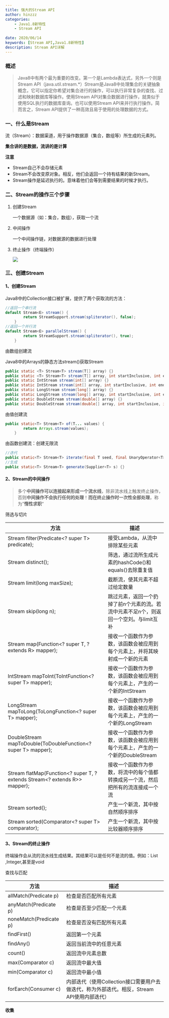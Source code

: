```yaml
---
title: 强大的Stream API
author: hinzzz
categories: 
	- Java1.8新特性
	- Stream API
	
date: 2020/06/14
keywords: [Stream API,Java1.8新特性]
description: Stream API详解
---
```


### 概述

> Java8中有两个最为重要的改变。第一个是Lambda表达式，另外一个则是Stream API（java.util.stream.*）Stream是Java8中处理集合的关键抽象概念，它可以指定你希望对集合进行的操作，可以执行非常复杂的查找、过滤和映射数据库等操作。使用Stream API对集合数据进行操作，就类似于使用SQL执行的数据库查询。也可以使用Stream API来并行执行操作。简而言之，Stream API提供了一种高效且易于使用的处理数据的方式。

### 一、什么是Stream

流（Stream）：数据渠道，用于操作数据源（集合，数组等）所生成的元素列。

**集合讲的是数据，流讲的是计算**

**注意**

- Stream自己不会存储元素
- Stream不会改变原对象。相反，他们会返回一个持有结果的新Stream。
- Stream操作是延迟执行的。意味着他们会等到需要结果的时候才执行。

### 二、Stream的操作三个步骤

1. 创建Stream

   一个数据源（如：集合，数组），获取一个流

2. 中间操作

   一个中间操作链，对数据源的数据进行处理

3. 终止操作（终端操作）

   ![](http://hinzzz.oss-cn-shenzhen.aliyuncs.com/stream.png?Expires=32500886400&OSSAccessKeyId=LTAI4G9rkBZLb3G51wiGr2sS&Signature=hNFhyQnkB%2BSzL%2FaoZQAQaY67cQ4%3D)



### 三、创建Stream

#### 1、创建Stream

Java8中的Collection接口被扩展，提供了两个获取流的方法：

```java
//返回一个串行流
default Stream<E> stream() {
        return StreamSupport.stream(spliterator(), false);
    }
//返回一个并行流
default Stream<E> parallelStream() {
        return StreamSupport.stream(spliterator(), true);
    }
```

由数组创建流

Java8中的Arrays的静态方法stream()获取Stream

```java
public static <T> Stream<T> stream(T[] array) {}
public static <T> Stream<T> stream(T[] array, int startInclusive, int endExclusive){}
public static IntStream stream(int[] array) {}
public static IntStream stream(int[] array, int startInclusive, int endExclusive) {}
public static LongStream stream(long[] array) {}
public static LongStream stream(long[] array, int startInclusive, int endExclusive) {}
public static DoubleStream stream(double[] array) {}
public static DoubleStream stream(double[] array, int startInclusive, int endExclusive){}
```

由值创建流

```java
public static<T> Stream<T> of(T... values) {
        return Arrays.stream(values);
    }
```

由函数创建流：创建无限流

```java
//迭代
public static<T> Stream<T> iterate(final T seed, final UnaryOperator<T> f) {}
//生成
public static<T> Stream<T> generate(Supplier<T> s) {}
```



#### 2、Stream的中间操作

> 多个**中间操作可以连接起来形成一个流水线**，除非流水线上触发终止操作，否则**中间操作不会执行任何的处理**！**而在终止操作时一次性全部处理**，称为”**惰性求职**“

筛选与切片

| 方法                                                         | 描述                                                         |
| ------------------------------------------------------------ | ------------------------------------------------------------ |
| Stream<T> filter(Predicate<? super T> predicate);            | 接受Lambda，从流中排除某些元素                               |
| Stream<T> distinct();                                        | 筛选，通过流所生成元素的hashCode()和equals()去除重复值       |
| Stream<T> limit(long maxSize);                               | 截断流，使其元素不超过给定数量                               |
| Stream<T> skip(long n);                                      | 跳过元素，返回一个扔掉了前n个元素的流。若流中元素不足n个，则返回一个空刘。与limit互补 |
| Stream<R> map(Function<? super T, ? extends R> mapper);      | 接收一个函数作为参数，该函数会被应用到每个元素上，并将其映射成一个新的元素 |
| IntStream mapToInt(ToIntFunction<? super T> mapper);         | 接收一个函数作为参数，该函数会被应用到每个元素上，产生的一个新的IntStream |
| LongStream mapToLong(ToLongFunction<? super T> mapper);      | 接收一个函数作为参数，该函数会被应用到每个元素上，产生的一个新的LongStream |
| DoubleStream mapToDouble(ToDoubleFunction<? super T> mapper); | 接收一个函数作为参数，该函数会被应用到每个元素上，产生的一个新的DoubleStream |
| Stream<R> flatMap(Function<? super T, ? extends Stream<? extends R>> mapper); | 接收一个函数作为参数，将流中的每个值都转换成另一个流，然后把所有的流连接成一个流 |
| Stream<T> sorted();                                          | 产生一个新流，其中按自然顺序排序                             |
| Stream<T> sorted(Comparator<? super T> comparator);          | 产生一个新流，其中按比较器顺序排序                           |

#### 3、Stream的终止操作

终端操作会从流的流水线生成结果。其结果可以是任何不是流的值。例如：List ,Integer,甚至是void

查找与匹配

| 方法                   | 描述                                                         |
| ---------------------- | ------------------------------------------------------------ |
| allMatch(Predicate p)  | 检查是否匹配所有元素                                         |
| anyMatch(Predicate p)  | 检查是否至少匹配一个元素                                     |
| noneMatch(Predicate p) | 检查是否没有匹配所有元素                                     |
| findFirst()            | 返回第一个元素                                               |
| findAny()              | 返回当前流中的任意元素                                       |
| count()                | 返回流中元素总数                                             |
| max(Comparator c)      | 返回流中最大值                                               |
| min(Comparator c)      | 返回流中最小值                                               |
| forEarch(Consumer c)   | 内部迭代（使用Collection接口需要用户去做迭代，称为外部迭代。相反，Stream API使用内部迭代） |

**收集**








